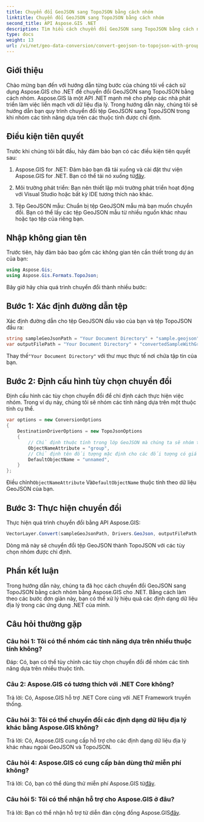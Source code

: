 ```yaml
---
title: Chuyển đổi GeoJSON sang TopoJSON bằng cách nhóm
linktitle: Chuyển đổi GeoJSON sang TopoJSON bằng cách nhóm
second_title: API Aspose.GIS .NET
description: Tìm hiểu cách chuyển đổi GeoJSON sang TopoJSON bằng cách nhóm bằng Aspose.GIS cho .NET trong hướng dẫn toàn diện này.
type: docs
weight: 13
url: /vi/net/geo-data-conversion/convert-geojson-to-topojson-with-grouping/
---
```

## Giới thiệu

Chào mừng bạn đến với hướng dẫn từng bước của chúng tôi về cách sử dụng Aspose.GIS cho .NET để chuyển đổi GeoJSON sang TopoJSON bằng cách nhóm. Aspose.GIS là một API .NET mạnh mẽ cho phép các nhà phát triển làm việc liền mạch với dữ liệu địa lý. Trong hướng dẫn này, chúng tôi sẽ hướng dẫn bạn quy trình chuyển đổi tệp GeoJSON sang TopoJSON trong khi nhóm các tính năng dựa trên các thuộc tính được chỉ định.

## Điều kiện tiên quyết

Trước khi chúng tôi bắt đầu, hãy đảm bảo bạn có các điều kiện tiên quyết sau:

1.  Aspose.GIS for .NET: Đảm bảo bạn đã tải xuống và cài đặt thư viện Aspose.GIS for .NET. Bạn có thể tải nó xuống từ[đây](https://releases.aspose.com/gis/net/).

2. Môi trường phát triển: Bạn nên thiết lập môi trường phát triển hoạt động với Visual Studio hoặc bất kỳ IDE tương thích nào khác.

3. Tệp GeoJSON mẫu: Chuẩn bị tệp GeoJSON mẫu mà bạn muốn chuyển đổi. Bạn có thể lấy các tệp GeoJSON mẫu từ nhiều nguồn khác nhau hoặc tạo tệp của riêng bạn.

## Nhập không gian tên

Trước tiên, hãy đảm bảo bao gồm các không gian tên cần thiết trong dự án của bạn:

```csharp
using Aspose.Gis;
using Aspose.Gis.Formats.TopoJson;
```


Bây giờ hãy chia quá trình chuyển đổi thành nhiều bước:

## Bước 1: Xác định đường dẫn tệp

Xác định đường dẫn cho tệp GeoJSON đầu vào của bạn và tệp TopoJSON đầu ra:

```csharp
string sampleGeoJsonPath = "Your Document Directory" + "sample.geojson";
var outputFilePath = "Your Document Directory" + "convertedSampleWithGrouping_out.topojson";
```

 Thay thế`"Your Document Directory"` với thư mục thực tế nơi chứa tập tin của bạn.

## Bước 2: Định cấu hình tùy chọn chuyển đổi

Định cấu hình các tùy chọn chuyển đổi để chỉ định cách thực hiện việc nhóm. Trong ví dụ này, chúng tôi sẽ nhóm các tính năng dựa trên một thuộc tính cụ thể.

```csharp
var options = new ConversionOptions
{
    DestinationDriverOptions = new TopoJsonOptions
    {
        // Chỉ định thuộc tính trong lớp GeoJSON mà chúng ta sẽ nhóm thành các đối tượng
        ObjectNameAttribute = "group",
        // Chỉ định tên đối tượng mặc định cho các đối tượng có giá trị thuộc tính không xác định
        DefaultObjectName = "unnamed",
    }
};
```

 Điều chỉnh`ObjectNameAttribute` Và`DefaultObjectName` thuộc tính theo dữ liệu GeoJSON của bạn.

## Bước 3: Thực hiện chuyển đổi

Thực hiện quá trình chuyển đổi bằng API Aspose.GIS:

```csharp
VectorLayer.Convert(sampleGeoJsonPath, Drivers.GeoJson, outputFilePath, Drivers.TopoJson, options);
```

Dòng mã này sẽ chuyển đổi tệp GeoJSON thành TopoJSON với các tùy chọn nhóm được chỉ định.

## Phần kết luận

Trong hướng dẫn này, chúng ta đã học cách chuyển đổi GeoJSON sang TopoJSON bằng cách nhóm bằng Aspose.GIS cho .NET. Bằng cách làm theo các bước đơn giản này, bạn có thể xử lý hiệu quả các định dạng dữ liệu địa lý trong các ứng dụng .NET của mình.

## Câu hỏi thường gặp

### Câu hỏi 1: Tôi có thể nhóm các tính năng dựa trên nhiều thuộc tính không?
Đáp: Có, bạn có thể tùy chỉnh các tùy chọn chuyển đổi để nhóm các tính năng dựa trên nhiều thuộc tính.

### Câu 2: Aspose.GIS có tương thích với .NET Core không?
Trả lời: Có, Aspose.GIS hỗ trợ .NET Core cùng với .NET Framework truyền thống.

### Câu hỏi 3: Tôi có thể chuyển đổi các định dạng dữ liệu địa lý khác bằng Aspose.GIS không?
Trả lời: Có, Aspose.GIS cung cấp hỗ trợ cho các định dạng dữ liệu địa lý khác nhau ngoài GeoJSON và TopoJSON.

### Câu hỏi 4: Aspose.GIS có cung cấp bản dùng thử miễn phí không?
 Trả lời: Có, bạn có thể dùng thử miễn phí Aspose.GIS từ[đây](https://releases.aspose.com/).

### Câu hỏi 5: Tôi có thể nhận hỗ trợ cho Aspose.GIS ở đâu?
 Trả lời: Bạn có thể nhận hỗ trợ từ diễn đàn cộng đồng Aspose.GIS[đây](https://forum.aspose.com/c/gis/33).